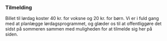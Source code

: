 <!-- BEGIN ARISE ------------------------------
Title:: "Tilmelding"

Author:: "Retro Game Days"
Description:: "Tilmelding"
Language:: "da"
Thumbnail:: "figur-150x150.png"
Published Date:: "2025-06-17"
Modified Date:: "2025-06-17"

toc:: "false"
process_markdown:: "true"
content_header:: "false"
---- END ARISE \\ DO NOT MODIFY THIS LINE ---->

### Tilmelding
Billet til lørdag koster 40 kr. for voksne og 20 kr. for børn. Vi er i fuld gang med at planlægge lørdagsprogrammet, og glæder os til at offentliggøre det sidst på sommeren sammen med muligheden for at tilmelde sig her på siden.